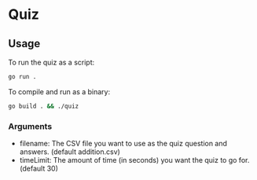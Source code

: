 # Quiz

## Usage

To run the quiz as a script:
```sh
go run .
```

To compile and run as a binary:
```sh
go build . && ./quiz
```

### Arguments

- filename: The CSV file you want to use as the quiz question and answers. (default addition.csv)
- timeLimit: The amount of time (in seconds) you want the quiz to go for. (default 30)
